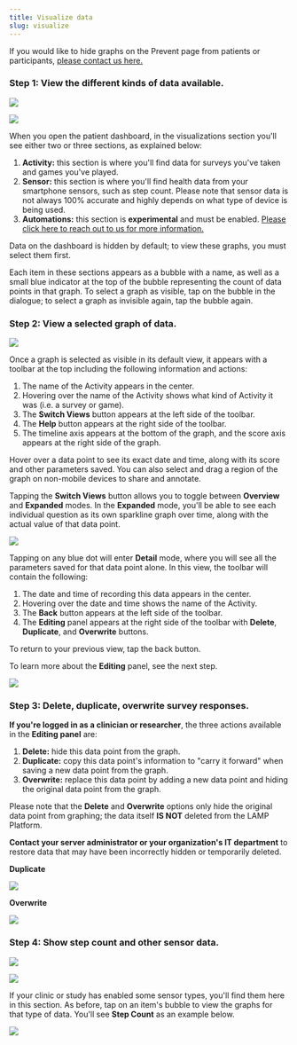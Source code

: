 ```yaml
---
title: Visualize data
slug: visualize
---
```


If you would like to hide graphs on the Prevent page from patients or participants, [please contact us here.](mailto:team@digitalpsych.org)

### Step 1: View the different kinds of data available.

![](assets/Screen_Shot_2020-10-02_at_3.01.26_PM.png)

![](assets/Screen_Shot_2020-10-02_at_3.01.36_PM.png)

When you open the patient dashboard, in the visualizations section you'll see either two or three sections, as explained below:

1. **Activity:** this section is where you'll find data for surveys you've taken and games you've played.
2. **Sensor:** this section is where you'll find health data from your smartphone sensors, such as step count. Please note that sensor data is not always 100% accurate and highly depends on what type of device is being used.
3. **Automations:** this section is **experimental** and must be enabled. [Please click here to reach out to us for more information.](mailto:team@digitalpsych.org)

Data on the dashboard is hidden by default; to view these graphs, you must select them first.

Each item in these sections appears as a bubble with a name, as well as a small blue indicator at the top of the bubble representing the count of data points in that graph. To select a graph as visible, tap on the bubble in the dialogue; to select a graph as invisible again, tap the bubble again.

### Step 2: View a selected graph of data.

![](assets/Screen_Shot_2020-01-31_at_4.59.00_PM.png)

Once a graph is selected as visible in its default view, it appears with a toolbar at the top including the following information and actions:

1. The name of the Activity appears in the center.
2. Hovering over the name of the Activity shows what kind of Activity it was (i.e. a survey or game).
3. The **Switch Views** button appears at the left side of the toolbar.
4. The **Help** button appears at the right side of the toolbar. 
5. The timeline axis appears at the bottom of the graph, and the score axis appears at the right side of the graph.

Hover over a data point to see its exact date and time, along with its score and other parameters saved. You can also select and drag a region of the graph on non-mobile devices to share and annotate.

Tapping the **Switch Views** button allows you to toggle between **Overview** and **Expanded** modes. In the **Expanded** mode, you'll be able to see each individual question as its own sparkline graph over time, along with the actual value of that data point.

![](assets/Screen_Shot_2020-01-31_at_5.00.08_PM.png)

Tapping on any blue dot will enter **Detail** mode, where you will see all the parameters saved for that data point alone. In this view, the toolbar will contain the following: 

1. The date and time of recording this data appears in the center.
2. Hovering over the date and time shows the name of the Activity.
3. The **Back** button appears at the left side of the toolbar.
4. The **Editing** panel appears at the right side of the toolbar with **Delete**, **Duplicate**, and **Overwrite** buttons.

To return to your previous view, tap the back button.

To learn more about the **Editing** panel, see the next step.

![](assets/Screen_Shot_2020-01-31_at_4.59.31_PM.png)

### Step 3: Delete, duplicate, overwrite survey responses.

**If you're logged in as a clinician or researcher**, the three actions available in the **Editing panel** are:

1. **Delete:** hide this data point from the graph.
2. **Duplicate:** copy this data point's information to "carry it forward" when saving a new data point from the graph.
3. **Overwrite:** replace this data point by adding a new data point and hiding the original data point from the graph.

Please note that the **Delete** and **Overwrite** options only hide the original data point from graphing; the data itself **IS NOT** deleted from the LAMP Platform. 

**Contact your server administrator or your organization's IT department** to restore data that may have been incorrectly hidden or temporarily deleted.

**Duplicate**

![](assets/Screen_Shot_2020-10-02_at_3.04.16_PM.png)

**Overwrite**

![](assets/Screen_Shot_2020-10-02_at_3.03.50_PM.png)

### Step 4: Show step count and other sensor data.

![](assets/Screen_Shot_2020-10-02_at_3.01.26_PM.png)

![](assets/Screen_Shot_2020-10-02_at_3.01.36_PM.png)

If your clinic or study has enabled some sensor types, you'll find them here in this section. As before, tap on an item's bubble to view the graphs for that type of data. You'll see **Step Count** as an example below. 

![](assets/Screen_Shot_2020-01-31_at_4.57.21_PM.png)
